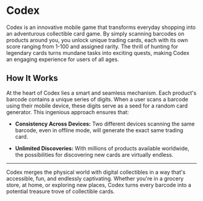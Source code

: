 # Codex

Codex is an innovative mobile game that transforms everyday shopping into an adventurous collectible card game. By simply scanning barcodes on products around you, you unlock unique trading cards, each with its own score ranging from 1-100 and assigned rarity. The thrill of hunting for legendary cards turns mundane tasks into exciting quests, making Codex an engaging experience for users of all ages.

## How It Works

At the heart of Codex lies a smart and seamless mechanism. Each product's barcode contains a unique series of digits. When a user scans a barcode using their mobile device, these digits serve as a seed for a random card generator. This ingenious approach ensures that:

- **Consistency Across Devices:** Two different devices scanning the same barcode, even in offline mode, will generate the exact same trading card.

- **Unlimited Discoveries:** With millions of products available worldwide, the possibilities for discovering new cards are virtually endless.

---

Codex merges the physical world with digital collectibles in a way that's accessible, fun, and endlessly captivating. Whether you're in a grocery store, at home, or exploring new places, Codex turns every barcode into a potential treasure trove of collectible cards.
